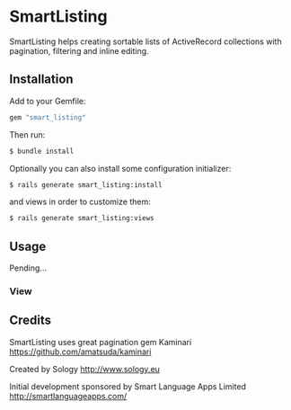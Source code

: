 # SmartListing

SmartListing helps creating sortable lists of ActiveRecord collections with pagination, filtering and inline editing.

## Installation

Add to your Gemfile:

```ruby
gem "smart_listing"
```

Then run:

```sh
$ bundle install
```

Optionally you can also install some configuration initializer:

```sh
$ rails generate smart_listing:install
```

and views in order to customize them:

```sh
$ rails generate smart_listing:views
```

## Usage

Pending...

### View

## Credits

SmartListing uses great pagination gem Kaminari https://github.com/amatsuda/kaminari

Created by Sology http://www.sology.eu

Initial development sponsored by Smart Language Apps Limited http://smartlanguageapps.com/
